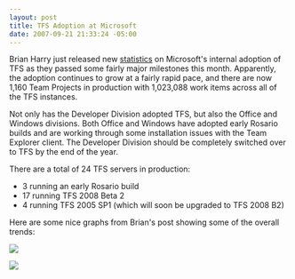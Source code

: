 ```yaml
---
layout: post
title: TFS Adoption at Microsoft
date: 2007-09-21 21:33:24 -05:00
---
```


Brian Harry just released new [statistics](http://blogs.msdn.com/bharry/archive/2007/09/15/update-on-microsoft-tfs-adoption.aspx) on Microsoft's internal adoption of TFS as they passed some fairly major milestones this month. Apparently, the adoption continues to grow at a fairly rapid pace, and there are now 1,160 Team Projects in production with 1,023,088 work items across all of the TFS instances.

Not only has the Developer Division adopted TFS, but also the Office and Windows divisions. Both Office and Windows have adopted early Rosario builds and are working through some installation issues with the Team Explorer client. The Developer Division should be completely switched over to TFS by the end of the year.

There are a total of 24 TFS servers in production:

*   3 running an early Rosario build
*   17 running TFS 2008 Beta 2
*   4 running TFS 2005 SP1 (which will soon be upgraded to TFS 2008 B2) 

Here are some nice graphs from Brian's post showing some of the overall trends:

![](http://blogs.msdn.com/blogfiles/bharry/WindowsLiveWriter/UpdateonMicrosoftTFSadoption_7B90/clip_image002.gif)

![](http://blogs.msdn.com/blogfiles/bharry/WindowsLiveWriter/UpdateonMicrosoftTFSadoption_7B90/clip_image002%5B1%5D.gif)
